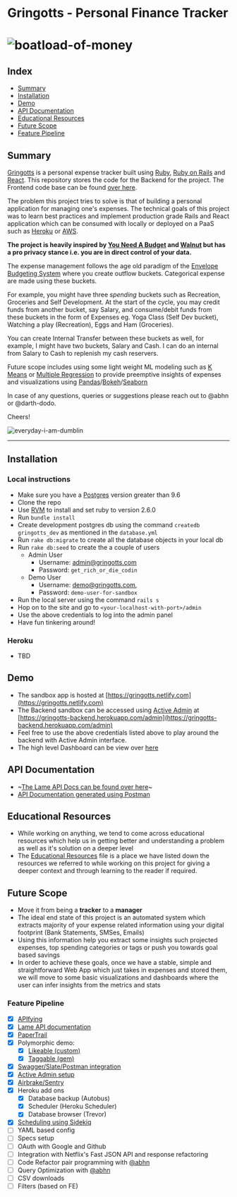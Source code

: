# Gringotts - Personal Finance Tracker

# ![boatload-of-money](https://media.giphy.com/media/VPnTqJLUwCv60/giphy.gif)

## Index
- [Summary](#summary)
- [Installation](#installation)
- [Demo](#demo)
- [API Documentation](#api-documentation)
- [Educational Resources](#educational-resources)
- [Future Scope](#future-scope)
- [Feature Pipeline](#feature-pipeline)

## Summary

[Gringotts](https://harrypotter.fandom.com/wiki/Gringotts_Wizarding_Bank) is a personal expense tracker built using [Ruby](https://www.ruby-lang.org/en/), [Ruby on Rails](https://rubyonrails.org/) and [React](https://reactjs.org/). This repository stores the code for the Backend for the project. The Frontend code base can be found [over here]().

The problem this project tries to solve is that of building a personal application for managing one's expenses. The technical goals of this project was to learn best practices and implement production grade Rails and React application which can be consumed with locally or deployed on a PaaS such as [Heroku](https://www.heroku.com) or [AWS](https://aws.amazon.com).

**The project is heavily inspired by [You Need A Budget](https://www.youneedabudget.com/) and [Walnut](http://www.getwalnut.com/) but has a pro privacy stance i.e. you are in direct control of your data.**

The expense management follows the age old paradigm of the [Envelope Budgeting System](https://www.moneycrashers.com/envelope-budgeting-system/) where you create outflow buckets. Categorical expense are made using these buckets.

For example, you might have three *spending* buckets such as Recreation, Groceries and Self Development. At the start of the cycle, you may credit funds from another bucket, say Salary, and consume/debit funds from these buckets in the form of Expenses eg. Yoga Class (Self Dev bucket), Watching a play (Recreation), Eggs and Ham (Groceries).

You can create Internal Transfer between these buckets as well, for example, I might have two buckets, Salary and Cash. I can do an internal from Salary to Cash to replenish my cash reservers.

Future scope includes using some light weight ML modeling such as [K Means](https://en.wikipedia.org/wiki/K-means_clustering) or [Multiple Regression](https://en.wikipedia.org/wiki/Linear_regression#Simple_and_multiple_linear_regression) to provide preemptive insights of expenses and visualizations using [Pandas](https://pandas.pydata.org/)/[Bokeh](https://bokeh.pydata.org/en/latest/)/[Seaborn](https://seaborn.pydata.org/)

In case of any questions, queries or suggestions please reach out to @abhn or @darth-dodo.

Cheers!

![everyday-i-am-dumblin](https://media.giphy.com/media/emITthtRQb5ok/source.gif)

---

## Installation
### Local instructions
- Make sure you have a [Postgres](http://postgresguide.com/) version greater than 9.6
- Clone the repo
- Use [RVM](https://rvm.io/) to install and set ruby to version 2.6.0
- Run `bundle install`
- Create development postgres db using the command `createdb gringotts_dev` as mentioned in the `database.yml`
- Run `rake db:migrate` to create all the database objects in your local db
- Run `rake db:seed` to create the a couple of users
    - Admin User
      - Username: admin@gringotts.com
      - Password: `get_rich_or_die_codin`
    - Demo User
      - Username: demo@gringotts.com,
      - Password: `demo-user-for-sandbox`
- Run the local server using the command `rails s`
- Hop on to the site and go to `<your-localhost-with-port>/admin`
- Use the above credentials to log into the admin panel
- Have fun tinkering around!

### Heroku
- TBD

## Demo
- The sandbox app is hosted at [https://gringotts.netlify.com](https://gringotts.netlify.com)
- The Backend sandbox can be accessed using [Active Admin](https://github.com/activeadmin/activeadmin) at [https://gringotts-backend.herokuapp.com/admin](https://gringotts-backend.herokuapp.com/admin)
- Feel free to use the above credentials listed above to play around the backend with Active Admin interface.
- The high level Dashboard can be view over [here](https://gringotts-backend.herokuapp.com/admin/dashboard)

## API Documentation
- ~[The Lame API Docs can be found over here](https://github.com/darth-dodo/gringotts-backend/blob/master/LameAPIDocs.md)~
- [API Documentation generated using Postman](https://documenter.getpostman.com/view/8196826/SVSNJnWy?version=latest)

## Educational Resources
- While working on anything, we tend to come across educational resources which help us in getting better and understanding a problem as well as it's solution on a deeper level
- The [Educational Resources](https://github.com/darth-dodo/gringotts-backend/blob/master/EducationalResources.md) file is a place we have listed down the resources we referred to while working on this project for giving a deeper context and through learning to the reader if required.

## Future Scope
- Move it from being a **tracker** to a **manager**
- The ideal end state of this project is an automated system which extracts majority of your expense related information using your digital footprint (Bank Statements, SMSes, Emails)
- Using this information help you extract some insights such projected expenses, top spending categories or tags or push you towards goal based savings
- In order to achieve these goals, once we have a stable, simple and straightforward Web App which just takes in expenses and stored them, we will move to some basic visualizations and dashboards where the user can infer insights from the metrics and stats

### Feature Pipeline
- [x] [APIfying](https://github.com/darth-dodo/gringotts-backend/pull/9)
- [x] [Lame API documentation](https://github.com/darth-dodo/gringotts-backend/pull/11)
- [x] [PaperTrail](https://github.com/darth-dodo/gringotts-backend/pull/13)
- [x] Polymorphic demo:
  - [x] [Likeable (custom)](https://github.com/darth-dodo/gringotts-backend/pull/14)
  - [x] [Taggable (gem)](https://github.com/darth-dodo/gringotts-backend/pull/15)
- [x] [Swagger/Slate/Postman integration](https://github.com/darth-dodo/gringotts-backend/pull/19)
- [x] [Active Admin setup](https://github.com/darth-dodo/gringotts-backend/pull/22)
- [x] [Airbrake/Sentry](https://github.com/darth-dodo/gringotts-backend/pull/25)
- [x] Heroku add ons
    - [x] Database backup (Autobus)
    - [x] Scheduler (Heroku Scheduler)
    - [x] Database browser (Trevor)
- [x] [Scheduling using Sidekiq](https://github.com/darth-dodo/gringotts-backend/pull/26)
- [ ] YAML based config
- [ ] Specs setup
- [ ] OAuth with Google and Github
- [ ] Integration with Netflix's Fast JSON API and response refactoring
- [ ] Code Refactor pair programming with [@abhn](https://github.com/abhn)
- [ ] Query Optimization with [@abhn](https://github.com/abhn)
- [ ] CSV downloads
- [ ] Filters (based on FE)
